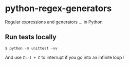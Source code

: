 # python-regex-generators
Regular expressions and generators ... in Python

## Run tests locally

```
$ python -m unittest -vv
```

And use `Ctrl + C` to interrupt if you go into an infinite loop !

